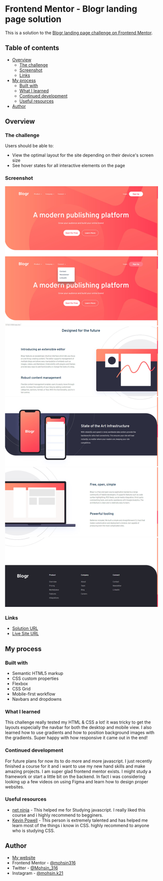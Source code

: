 # Frontend Mentor - Blogr landing page solution

This is a solution to the [Blogr landing page challenge on Frontend Mentor](https://www.frontendmentor.io/challenges/blogr-landing-page-EX2RLAApP).

## Table of contents

- [Overview](#overview)
  - [The challenge](#the-challenge)
  - [Screenshot](#screenshot)
  - [Links](#links)
- [My process](#my-process)
  - [Built with](#built-with)
  - [What I learned](#what-i-learned)
  - [Continued development](#continued-development)
  - [Useful resources](#useful-resources)
- [Author](#author)

## Overview

### The challenge

Users should be able to:

- View the optimal layout for the site depending on their device's screen size
- See hover states for all interactive elements on the page

### Screenshot

![](images/final-solution-1.jpg)
![](images/final-solution-1b.jpg)
![](images/final-solution-2.jpg)
![](images/final-solution-3.jpg)
![](images/final-solution-4.jpg)
![](images/final-solution-5.jpg)

### Links

- [Solution URL](https://www.frontendmentor.io/solutions/blogr-landing-page-using-only-html-css-and-vanilla-js-Tjs607rhC)
- [Live Site URL](https://mohsin316.github.io/Blogr-landing-page/)

## My process

### Built with

- Semantic HTML5 markup
- CSS custom properties
- Flexbox
- CSS Grid
- Mobile-first workflow
- Navbars and dropdowns


### What I learned

This challenge really tested my HTML & CSS a lot! it was tricky to get the layouts especially the navbar for both the desktop and mobile view. I also learned how to use gradients and how to position background images with the gradients. Super happy with how responsive it came out in the end!  

### Continued development

For future plans for now its to do more and more javascript. I just recently finished a course for it and i want to use my new hand skills and make amazing projects. I am super glad frontend mentor exists. I might study a framework or start a little bit on the backend. In fact i was considering looking up a few videos on using Figma and learn how to design proper websites.


### Useful resources

- [net ninja](https://netninja.dev/courses) - This helped me for Studying javascript. I really liked this course and i highly recommend to begginers.
- [Kevin Powell](https://www.youtube.com/kepowob) - This person is extremely talented and has helped me learn most of the things i know in CSS. highly recommend to anyone who is studying CSS.


## Author

- [My website](https://mohsins-solutions.netlify.app/)
- Frontend Mentor - [@mohsin316](https://www.frontendmentor.io/profile/mohsin316)
- Twitter - [@Mohsin_316](https://twitter.com/Mohsin_316)
- Instagram - [@mohsin.k21](https://www.instagram.com/mohsin.k21/)



